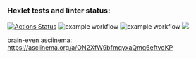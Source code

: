 ### Hexlet tests and linter status:
[![Actions Status](https://github.com/RuslanSalakhiev/frontend-project-lvl1/workflows/hexlet-check/badge.svg)](https://github.com/RuslanSalakhiev/frontend-project-lvl1/actions)
![example workflow](https://github.com/RuslanSalakhiev/frontend-project-lvl1/actions/workflows/linter-check.yml/badge.svg)
![example workflow](https://github.com/RuslanSalakhiev/frontend-project-lvl1/actions/workflows/hexlet-check.yml/badge.svg)
<a href="https://codeclimate.com/github/codeclimate/codeclimate/maintainability"><img src="https://api.codeclimate.com/v1/badges/a99a88d28ad37a79dbf6/maintainability" /></a>

brain-even asciinema:
https://asciinema.org/a/ON2XfW9bfmqyxaQmq6eftvoKP


